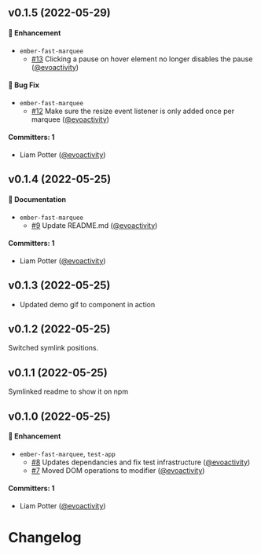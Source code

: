 


## v0.1.5 (2022-05-29)

#### :rocket: Enhancement
* `ember-fast-marquee`
  * [#13](https://github.com/evoactivity/ember-fast-marquee/pull/13) Clicking a pause on hover element no longer disables the pause ([@evoactivity](https://github.com/evoactivity))

#### :bug: Bug Fix
* `ember-fast-marquee`
  * [#12](https://github.com/evoactivity/ember-fast-marquee/pull/12) Make sure the resize event listener is only added once per marquee ([@evoactivity](https://github.com/evoactivity))

#### Committers: 1
- Liam Potter ([@evoactivity](https://github.com/evoactivity))

## v0.1.4 (2022-05-25)

#### :memo: Documentation
* `ember-fast-marquee`
  * [#9](https://github.com/evoactivity/ember-fast-marquee/pull/9) Update README.md ([@evoactivity](https://github.com/evoactivity))

#### Committers: 1
- Liam Potter ([@evoactivity](https://github.com/evoactivity))

## v0.1.3 (2022-05-25)

* Updated demo gif to component in action


## v0.1.2 (2022-05-25)

Switched symlink positions.


## v0.1.1 (2022-05-25)

Symlinked readme to show it on npm


## v0.1.0 (2022-05-25)

#### :rocket: Enhancement
* `ember-fast-marquee`, `test-app`
  * [#8](https://github.com/evoactivity/ember-fast-marquee/pull/8) Updates dependancies and fix test infrastructure ([@evoactivity](https://github.com/evoactivity))
  * [#7](https://github.com/evoactivity/ember-fast-marquee/pull/7) Moved DOM operations to modifier ([@evoactivity](https://github.com/evoactivity))

#### Committers: 1
- Liam Potter ([@evoactivity](https://github.com/evoactivity))

# Changelog
